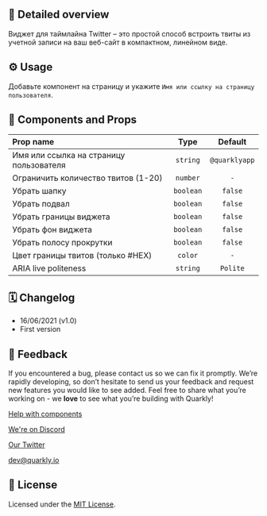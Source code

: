 ## 📖 Detailed overview

Виджет для таймлайна Twitter – это простой способ встроить твиты из учетной записи на ваш веб-сайт в компактном, линейном виде.

## ⚙️ Usage

Добавьте компонент на страницу и укажите `Имя или ссылку на страницу пользователя`.

## 🧩 Components and Props

| Prop name                               |   Type    |    Default    |
| :-------------------------------------- | :-------: | :-----------: |
| Имя или ссылка на страницу пользователя | `string`  | `@quarklyapp` |
| Ограничить количество твитов (1-20)     | `number`  |      `-`      |
| Убрать шапку                            | `boolean` |    `false`    |
| Убрать подвал                           | `boolean` |    `false`    |
| Убрать границы виджета                  | `boolean` |    `false`    |
| Убрать фон виджета                      | `boolean` |    `false`    |
| Убрать полосу прокрутки                 | `boolean` |    `false`    |
| Цвет границы твитов (только #HEX)       |  `color`  |      `-`      |
| ARIA live politeness                    | `string`  |   `Polite`    |

## 🗓 Changelog

-   16/06/2021 (v1.0)
-   First version

## 📮 Feedback

If you encountered a bug, please contact us so we can fix it promptly. We’re rapidly developing, so don’t hesitate to send us your feedback and request new features you would like to see added. Feel free to share what you’re working on - we **love** to see what you’re building with Quarkly!

[Help with components](https://community.quarkly.io/c/requests/11)

[We're on Discord](https://discord.gg/SuF9vCMJGW)

[Our Twitter](https://twitter.com/quarklyapp)

[dev@quarkly.io](mailto:dev@quarkly.io)

## 📝 License

Licensed under the [MIT License](./LICENSE).
